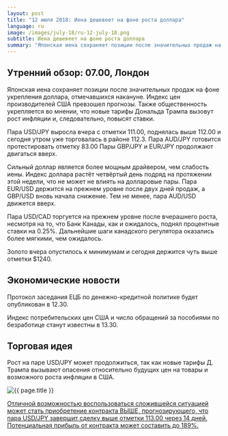 ```yaml
---
layout: post
title: "12 июля 2018: Иена дешевеет на фоне роста доллара"
language: ru
image: /images/july-18/ru-12-july-18.png
subtitle: Иена дешевеет на фоне роста доллара
summary: "Японская иена сохраняет позиции после значительных продаж на фоне укрепления доллара, отмечавшихся накануне. Индекс цен производителей США превзошел прогнозы. Также общественность укрепляется во мнении, что новые тарифы Дональда Трампа вызовут рост инфляции и, следовательно, повысят ставки"
---
```

## Утренний обзор: 07.00, Лондон
 
Японская иена сохраняет позиции после значительных продаж на фоне укрепления доллара, отмечавшихся накануне. Индекс цен производителей США превзошел прогнозы. Также общественность укрепляется во мнении, что новые тарифы Дональда Трампа вызовут рост инфляции и, следовательно, повысят ставки.
 
Пара USD/JPY выросла вчера с отметки 111.00, поднялась выше 112.00 и сегодня утром уже торговалась в районе 112.3. Пара AUD/JPY готовится протестировать отметку 83.00 Пары GBP/JPY и EUR/JPY продолжают двигаться вверх.
 
Сильный доллар является более мощным драйвером, чем слабость иены. Индекс доллара растёт четвёртый день подряд на протяжении этой недели, что не может не влиять на долларовые пары. Пара EUR/USD держится на прежнем уровне после двух дней продаж, а GBP/USD вновь начала снижение. Тем не менее, пара AUD/USD движется вверх.
 
Пара USD/CAD торгуется на прежнем уровне после вчерашнего роста, несмотря на то, что Банк Канады, как и ожидалось, поднял процентные ставки на 0.25%. Дальнейшие шаги канадского регулятора оказались более мягкими, чем ожидалось.
 
Золото вчера опустилось к минимумам и сегодня держится чуть выше отметки $1240.
 
 
## Экономические новости

Протокол заседания ЕЦБ по денежно-кредитной политике будет опубликован в 12.30.

Индекс потребительских цен США и число обращений за пособиями по безработице станут известны в 13.30.
 
## Торговая идея

Рост на паре USD/JPY может продолжиться, так как новые тарифы Д. Трампа вызывают опасения относительно будущих цен на товары и возможного роста инфляции в США.

<img src="{{ site.url }}/images/july-18/ru-12-july-18.png" alt="{{ page.title }}"  title="{{ page.title }}">

<a href="%LINK%%?currency=USD&market=forex&underlying=frxUSDJPY&formname=higherlower&duration_amount=14&duration_units=d&amount=10&amount_type=stake&expiry_type=duration&barrier=113.00" target="_blank" rel="noopener noreferrer nofollow">Отличной возможностью воспользоваться сложившейся ситуацией может стать приобретение контракта ВЫШЕ, прогнозирующего, что пара USD/JPY завершит сделку выше отметки 113.00 через 14 дней. Потенциальная прибыль от контракта может составить до 189%.</a>
